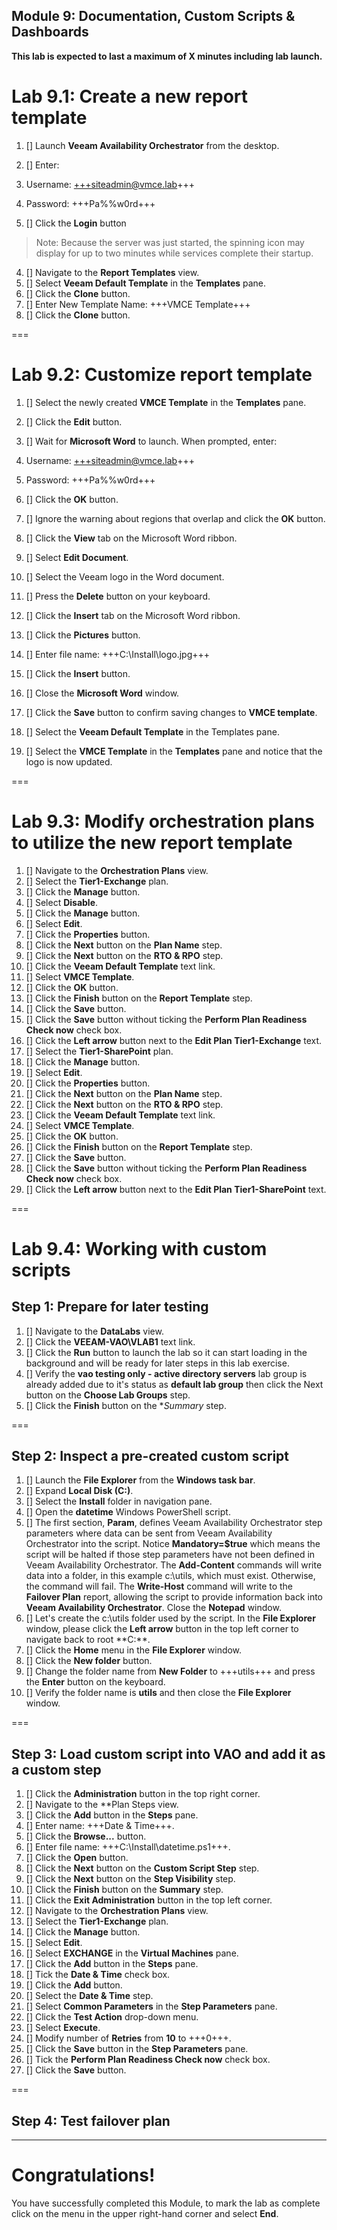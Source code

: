 Module 9: Documentation, Custom Scripts & Dashboards
---
**This lab is expected to last a maximum of X minutes including lab launch.**

# Lab 9.1: Create a new report template

1. [] Launch **Veeam Availability Orchestrator** from the desktop.
2. [] Enter:
 1. Username: +++siteadmin@vmce.lab+++
 2. Password: +++Pa%%w0rd+++

3. [] Click the **Login** button
>Note: Because the server was just started, the spinning icon may display for up to two minutes while services complete their startup.

4. [] Navigate to the **Report Templates** view.
5. [] Select **Veeam Default Template** in the **Templates** pane.
6. [] Click the **Clone** button.
7. [] Enter New Template Name: +++VMCE Template+++
8. [] Click the **Clone** button.

===

# Lab 9.2: Customize report template

1. [] Select the newly created **VMCE Template** in the **Templates** pane.
2. [] Click the **Edit** button.
3. [] Wait for **Microsoft Word** to launch. When prompted, enter:
 1. Username: +++siteadmin@vmce.lab+++
 2. Password: +++Pa%%w0rd+++

4. [] Click the **OK** button.
5. [] Ignore the warning about regions that overlap and click the **OK** button.
6. [] Click the **View** tab on the Microsoft Word ribbon.
7. [] Select **Edit Document**.
8. [] Select the Veeam logo in the Word document.
9. [] Press the **Delete** button on your keyboard.
10. [] Click the **Insert** tab on the Microsoft Word ribbon.
11. [] Click the **Pictures** button.
12. [] Enter file name: +++C:\Install\logo.jpg+++
13. [] Click the **Insert** button.
14. [] Close the **Microsoft Word** window.
15. [] Click the **Save** button to confirm saving changes to **VMCE template**.
16. [] Select the **Veeam Default Template** in the Templates pane.
17. [] Select the **VMCE Template** in the **Templates** pane and notice that the logo is now updated.

===

# Lab 9.3: Modify orchestration plans to utilize the new report template

1. [] Navigate to the **Orchestration Plans** view.
2. [] Select the **Tier1-Exchange** plan.
3. [] Click the **Manage** button.
4. [] Select **Disable**.
5. [] Click the **Manage** button.
6. [] Select **Edit**.
7. [] Click the **Properties** button.
8. [] Click the **Next** button on the **Plan Name** step.
9. [] Click the **Next** button on the **RTO & RPO** step.
10. [] Click the **Veeam Default Template** text link.
11. [] Select **VMCE Template**.
12. [] Click the **OK** button.
13. [] Click the **Finish** button on the **Report Template** step.
14. [] Click the **Save** button.
15. [] Click the **Save** button without ticking the **Perform Plan Readiness Check now** check box.
16. [] Click the **Left arrow** button next to the **Edit Plan Tier1-Exchange** text.
17. [] Select the **Tier1-SharePoint** plan.
18. [] Click the **Manage** button.
19. [] Select **Edit**.
20. [] Click the **Properties** button.
21. [] Click the **Next** button on the **Plan Name** step.
22. [] Click the **Next** button on the **RTO & RPO** step.
23. [] Click the **Veeam Default Template** text link.
24. [] Select **VMCE Template**.
25. [] Click the **OK** button.
26. [] Click the **Finish** button on the **Report Template** step.
27. [] Click the **Save** button.
28. [] Click the **Save** button without ticking the **Perform Plan Readiness Check now** check box.
29. [] Click the **Left arrow** button next to the **Edit Plan Tier1-SharePoint** text.

===

# Lab 9.4: Working with custom scripts

## Step 1: Prepare for later testing

1. [] Navigate to the **DataLabs** view.
2. [] Click the **VEEAM-VAO\VLAB1** text link.
3. [] Click the **Run** button to launch the lab so it can start loading in the background and will be ready for later steps in this lab exercise.
4. [] Verify the **vao testing only - active directory servers** lab group is already added due to it's status as **default lab group** then click the Next button on the **Choose Lab Groups** step.
5. [] Click the **Finish** button on the **Summary* step.

===

## Step 2: Inspect a pre-created custom script

1. [] Launch the **File Explorer** from the **Windows task bar**.
2. [] Expand **Local Disk (C:)**.
3. [] Select the **Install** folder in navigation pane.
4. [] Open the **datetime** Windows PowerShell script.
5. [] The first section, **Param**, defines Veeam Availability Orchestrator step parameters where data can be sent from Veeam
Availability Orchestrator into the script. Notice **Mandatory=$true** which means the script will be halted if those step parameters have not been defined in Veeam Availability Orchestrator. The **Add-Content** commands will write data into a folder, in this example c:\utils, which must exist. Otherwise, the command will fail. The **Write-Host** command will write to the **Failover Plan** report, allowing the script to provide information back into **Veeam Availability Orchestrator**. Close the **Notepad** window.
6. [] Let's create the c:\utils folder used by the script. In the **File Explorer** window, please click the **Left arrow** button in the top left corner to navigate back to root **C:\**.
7. [] Click the **Home** menu in the **File Explorer** window.
8. [] Click the **New folder** button.
9. [] Change the folder name from **New Folder** to +++utils+++ and press the **Enter** button on the keyboard.
10. [] Verify the folder name is **utils** and then close the **File Explorer** window.

===

## Step 3: Load custom script into VAO and add it as a custom step

1. [] Click the **Administration** button in the top right corner.
2. [] Navigate to the **Plan Steps view.
3. [] Click the **Add** button in the **Steps** pane.
4. [] Enter name: +++Date & Time+++.
5. [] Click the **Browse...** button.
6. [] Enter file name: +++C:\Install\datetime.ps1+++.
7. [] Click the **Open** button.
8. [] Click the **Next** button on the **Custom Script Step** step.
9. [] Click the **Next** button on the **Step Visibility** step.
10. [] Click the **Finish** button on the **Summary** step.
11. [] Click the **Exit Administration** button in the top left corner.
12. [] Navigate to the **Orchestration Plans** view.
13. [] Select the **Tier1-Exchange** plan.
14. [] Click the **Manage** button.
15. [] Select **Edit**.
16. [] Select **EXCHANGE** in the **Virtual Machines** pane.
17. [] Click the **Add** button in the **Steps** pane.
18. [] Tick the **Date & Time** check box.
19. [] Click the **Add** button.
20. [] Select the **Date & Time** step.
21. [] Select **Common Parameters** in the **Step Parameters** pane.
22. [] Click the **Test Action** drop-down menu.
23. [] Select **Execute**.
24. [] Modify number of **Retries** from **10** to +++0+++.
25. [] Click the **Save** button in the **Step Parameters** pane.
26. [] Tick the **Perform Plan Readiness Check now** check box.
27. [] Click the **Save** button.

===

## Step 4: Test failover plan

---

# Congratulations!

You have successfully completed this Module, to mark the lab as complete click on the menu in the upper right-hand corner and select **End**.
